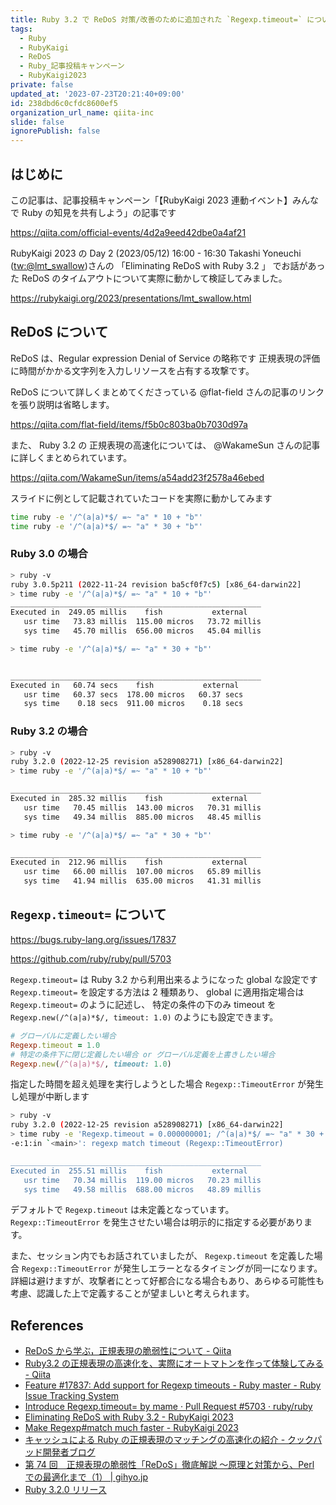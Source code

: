 ```yaml
---
title: Ruby 3.2 で ReDoS 対策/改善のために追加された `Regexp.timeout=` について
tags:
  - Ruby
  - RubyKaigi
  - ReDoS
  - Ruby_記事投稿キャンペーン
  - RubyKaigi2023
private: false
updated_at: '2023-07-23T20:21:40+09:00'
id: 238dbd6c0cfdc8600ef5
organization_url_name: qiita-inc
slide: false
ignorePublish: false
---
```


## はじめに

この記事は、記事投稿キャンペーン「【RubyKaigi 2023 連動イベント】みんなで Ruby の知見を共有しよう」の記事です

https://qiita.com/official-events/4d2a9eed42dbe0a4af21

RubyKaigi 2023 の Day 2 (2023/05/12) 16:00 - 16:30 Takashi Yoneuchi ([tw:@lmt_swallow](https://twitter.com/lmt_swallow))さんの 「Eliminating ReDoS with Ruby 3.2 」 でお話があった ReDoS のタイムアウトについて実際に動かして検証してみました。

https://rubykaigi.org/2023/presentations/lmt_swallow.html

## ReDoS について

ReDoS は、Regular expression Denial of Service の略称です
正規表現の評価に時間がかかる文字列を入力しリソースを占有する攻撃です。

ReDoS について詳しくまとめてくださっている @flat-field さんの記事のリンクを張り説明は省略します。

https://qiita.com/flat-field/items/f5b0c803ba0b7030d97a

また、 Ruby 3.2 の 正規表現の高速化については、 @WakameSun さんの記事に詳しくまとめられています。

https://qiita.com/WakameSun/items/a54add23f2578a46ebed

スライドに例として記載されていたコードを実際に動かしてみます

```bash
time ruby -e '/^(a|a)*$/ =~ "a" * 10 + "b"'
time ruby -e '/^(a|a)*$/ =~ "a" * 30 + "b"'
```

### Ruby 3.0 の場合

```bash
> ruby -v
ruby 3.0.5p211 (2022-11-24 revision ba5cf0f7c5) [x86_64-darwin22]
> time ruby -e '/^(a|a)*$/ =~ "a" * 10 + "b"'
________________________________________________________
Executed in  249.05 millis    fish           external
   usr time   73.83 millis  115.00 micros   73.72 millis
   sys time   45.70 millis  656.00 micros   45.04 millis

> time ruby -e '/^(a|a)*$/ =~ "a" * 30 + "b"'


________________________________________________________
Executed in   60.74 secs    fish           external
   usr time   60.37 secs  178.00 micros   60.37 secs
   sys time    0.18 secs  911.00 micros    0.18 secs

```

### Ruby 3.2 の場合

```bash
> ruby -v
ruby 3.2.0 (2022-12-25 revision a528908271) [x86_64-darwin22]
> time ruby -e '/^(a|a)*$/ =~ "a" * 10 + "b"'

________________________________________________________
Executed in  285.32 millis    fish           external
   usr time   70.45 millis  143.00 micros   70.31 millis
   sys time   49.34 millis  885.00 micros   48.45 millis

> time ruby -e '/^(a|a)*$/ =~ "a" * 30 + "b"'

________________________________________________________
Executed in  212.96 millis    fish           external
   usr time   66.00 millis  107.00 micros   65.89 millis
   sys time   41.94 millis  635.00 micros   41.31 millis

```

## `Regexp.timeout=` について

https://bugs.ruby-lang.org/issues/17837

https://github.com/ruby/ruby/pull/5703

`Regexp.timeout=` は Ruby 3.2 から利用出来るようになった global な設定です
`Regexp.timeout=` を設定する方法は 2 種類あり、 global に適用指定場合は `Regexp.timeout=` のように記述し、 特定の条件の下のみ timeout を `Regexp.new(/^(a|a)*$/, timeout: 1.0)` のようにも設定できます。

```ruby
# グローバルに定義したい場合
Regexp.timeout = 1.0
# 特定の条件下に閉じ定義したい場合 or グローバル定義を上書きしたい場合
Regexp.new(/^(a|a)*$/, timeout: 1.0)
```

指定した時間を超え処理を実行しようとした場合 `Regexp::TimeoutError` が発生し処理が中断します

```bash
> ruby -v
ruby 3.2.0 (2022-12-25 revision a528908271) [x86_64-darwin22]
> time ruby -e 'Regexp.timeout = 0.000000001; /^(a|a)*$/ =~ "a" * 30 + "b"'
-e:1:in `<main>': regexp match timeout (Regexp::TimeoutError)

________________________________________________________
Executed in  255.51 millis    fish           external
   usr time   70.34 millis  119.00 micros   70.23 millis
   sys time   49.58 millis  688.00 micros   48.89 millis

```

デフォルトで `Regexp.timeout` は未定義となっています。
`Regexp::TimeoutError` を発生させたい場合は明示的に指定する必要があります。

また、セッション内でもお話されていましたが、 `Regexp.timeout` を定義した場合
`Regexp::TimeoutError` が発生しエラーとなるタイミングが同一になります。
詳細は避けますが、攻撃者にとって好都合になる場合もあり、あらゆる可能性も考慮、認識した上で定義することが望ましいと考えられます。

## References

- [ReDoS から学ぶ，正規表現の脆弱性について - Qiita](https://qiita.com/flat-field/items/f5b0c803ba0b7030d97a)
- [Ruby3.2 の正規表現の高速化を、実際にオートマトンを作って体験してみる - Qiita](https://qiita.com/WakameSun/items/a54add23f2578a46ebed)
- [Feature #17837: Add support for Regexp timeouts - Ruby master - Ruby Issue Tracking System](https://bugs.ruby-lang.org/issues/17837)
- [Introduce Regexp.timeout= by mame · Pull Request #5703 · ruby/ruby](https://github.com/ruby/ruby/pull/5703)
- [Eliminating ReDoS with Ruby 3.2 - RubyKaigi 2023](https://rubykaigi.org/2023/presentations/lmt_swallow.html)
- [Make Regexp#match much faster - RubyKaigi 2023](https://rubykaigi.org/2023/presentations/makenowjust.html#day1)
- [キャッシュによる Ruby の正規表現のマッチングの高速化の紹介 - クックパッド開発者ブログ](https://techlife.cookpad.com/entry/2022/12/12/162023)
- [第 74 回　正規表現の脆弱性「ReDoS」徹底解説 ～原理と対策から、Perl での最適化まで（1） | gihyo.jp](https://gihyo.jp/dev/serial/01/perl-hackers-hub/007401)
- [Ruby 3.2.0 リリース](https://www.ruby-lang.org/ja/news/2022/12/25/ruby-3-2-0-released/)
